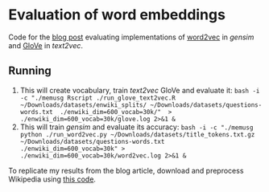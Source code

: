 Evaluation of word embeddings
=============================

Code for the [blog post](http://dsnotes.com/blog/text2vec/2015/12/01/glove-enwiki/) evaluating implementations of [word2vec](https://github.com/piskvorky/gensim) in *gensim* and [GloVe](https://github.com/dselivanov/text2vec) in *text2vec*.

## Running

1. This will create vocabulary, train *text2vec* GloVe and evaluate it:
    `bash -i -c "./memusg Rscript ./run_glove_text2vec.R ~/Downloads/datasets/enwiki_splits/ ~/Downloads/datasets/questions-words.txt  ./enwiki_dim=600_vocab=30k/"  > ./enwiki_dim=600_vocab=30k/glove.log 2>&1 &`
2. This will train *gensim* and evaluate its accuracy: 
`bash -i -c "./memusg python ./run_word2vec.py ~/Downloads/datasets/title_tokens.txt.gz ~/Downloads/datasets/questions-words.txt ./enwiki_dim=600_vocab=30k" > ./enwiki_dim=600_vocab=30k/word2vec.log 2>&1 &`

To replicate my results from the blog article, download and preprocess Wikipedia using [this code](https://github.com/piskvorky/sim-shootout).
